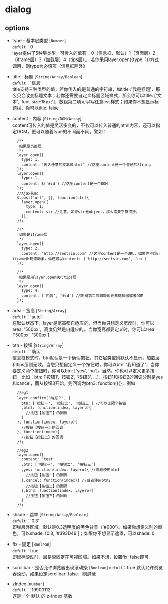 # dialog

## options

* type - 基本层类型 [`Number`]  
`defult`：0  
layer提供了5种层类型。可传入的值有：0（信息框，默认）1（页面层）2（iframe层）3（加载层）4（tips层）。 若你采用layer.open({type: 1})方式调用，则type为必填项（信息框除外）
  
* title - 标题 [`String/Array/Boolean`]  
`defult`：'信息'  
title支持三种类型的值，若你传入的是普通的字符串，如title :'我是标题'，那么只会改变标题文本；若你还需要自定义标题区域样式，那么你可以title: ['文本', 'font-size:18px;']，数组第二项可以写任意css样式；如果你不想显示标题栏，你可以title: false

* content - 内容 [`String/DOM/Array`]  
content可传入的值是灵活多变的，不仅可以传入普通的html内容，还可以指定DOM，更可以随着type的不同而不同。譬如：

        /!*
         如果是页面层
         */
        layer.open({
          type: 1, 
          content: '传入任意的文本或html' //这里content是一个普通的String
        });
        layer.open({
          type: 1,
          content: $('#id') //这里content是一个DOM
        });
        //Ajax获取
        $.post('url', {}, function(str){
          layer.open({
            type: 1,
            content: str //注意，如果str是object，那么需要字符拼接。
          });
        });
        
        /!*
         如果是iframe层
         */
        layer.open({
          type: 2, 
          content: 'http://sentsin.com' //这里content是一个URL，如果你不想让iframe出现滚动条，你还可以content: ['http://sentsin.com', 'no']
        }); 
        
        /!*
         如果是用layer.open执行tips层
         */
        layer.open({
          type: 4,
          content: ['内容', '#id'] //数组第二项即吸附元素选择器或者DOM
        });        

* area - 宽高 [`String/Array`]  
`defult`：'auto'  
在默认状态下，layer是宽高都自适应的，但当你只想定义宽度时，你可以area: '500px'，高度仍然是自适应的。当你宽高都要定义时，你可以area: ['500px', '300px']

* btn - 按钮 [`String/Array`]  
`defult`：'确认'  
信息框模式时，btn默认是一个确认按钮，其它层类型则默认不显示，加载层和tips层则无效。当您只想自定义一个按钮时，你可以btn: '我知道了'，当你要定义两个按钮时，你可以btn: ['yes', 'no']。当然，你也可以定义更多按钮，比如：btn: ['按钮1', '按钮2', '按钮3', …]，按钮1和按钮2的回调分别是yes和cancel，而从按钮3开始，则回调为btn3: function(){}，例如

        //eg1     
        layer.confirm('纳尼？', {
          btn: ['按钮一', '按钮二', '按钮三'] //可以无限个按钮
          ,btn3: function(index, layero){
            //按钮【按钮三】的回调
          }
        }, function(index, layero){
          //按钮【按钮一】的回调
        }, function(index){
          //按钮【按钮二】的回调
        });
        
        //eg2
        layer.open({
          content: 'test'
          ,btn: ['按钮一', '按钮二', '按钮三']
          ,yes: function(index, layero){ //或者使用btn1
            //按钮【按钮一】的回调
          },cancel: function(index){ //或者使用btn2
            //按钮【按钮二】的回调
          },btn3: function(index, layero){
            //按钮【按钮三】的回调
          }
        });
      
* shade - 遮罩 [`String/Array/Boolean`]  
`defult`：'0.3'  
即弹层外区域。默认是0.3透明度的黑色背景（'#000'）。如果你想定义别的颜色，可以shade: [0.8, '#393D49']；如果你不想显示遮罩，可以shade: 0

* fix - 固定 [`Boolean`]  
`defult`：true  
即鼠标滚动时，层是否固定在可视区域。如果不想，设置fix: false即可

* scrollbar - 是否允许浏览器出现滚动条 [`Boolean`]
`defult`：true
    默认允许浏览器滚动，如果设定scrollbar: false，则屏蔽
        
* zIndex [`number`]  
  `defult`：'19900112'  
  这是一个 默认 的 z-index 基数